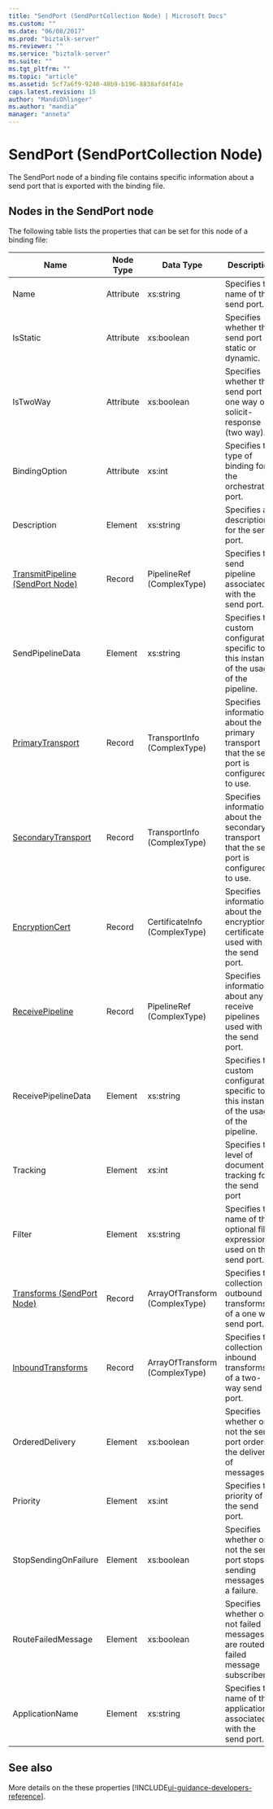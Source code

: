 ```yaml
---
title: "SendPort (SendPortCollection Node) | Microsoft Docs"
ms.custom: ""
ms.date: "06/08/2017"
ms.prod: "biztalk-server"
ms.reviewer: ""
ms.service: "biztalk-server"
ms.suite: ""
ms.tgt_pltfrm: ""
ms.topic: "article"
ms.assetid: 5cf7a6f9-9240-48b9-b196-8838afd4f41e
caps.latest.revision: 15
author: "MandiOhlinger"
ms.author: "mandia"
manager: "anneta"
---
```

# SendPort (SendPortCollection Node)
The SendPort node of a binding file contains specific information about a send port that is exported with the binding file.  
  
## Nodes in the SendPort node  
 The following table lists the properties that can be set for this node of a binding file:  
  
|**Name**|**Node Type**|**Data Type**|**Description**|**Restrictions**|**Comments**|  
|--------------|-------------------|-------------------|---------------------|----------------------|------------------|  
|Name|Attribute|xs:string|Specifies the name of the send port.|Not required|Default value: empty|  
|IsStatic|Attribute|xs:boolean|Specifies whether the send port is static or dynamic.|Required|Default value: none|  
|IsTwoWay|Attribute|xs:boolean|Specifies whether the send port is one way or is solicit-response (two way).|Required|Default value: none<br /><br /> Possible values are in the **MSBTS_SendPort.IsTwoWay Property (WMI)**.|  
|BindingOption|Attribute|xs:int|Specifies the type of binding for the orchestration port.|Required|Default value: none<br /><br /> Possible values are in the  **Microsoft.BizTalk.ExplorerOM.BindingType** enumeration.|  
|Description|Element|xs:string|Specifies a description for the send port.|Required|Default value: empty|  
|[TransmitPipeline (SendPort Node)](../core/transmitpipeline-sendport-node.md)|Record|PipelineRef (ComplexType)|Specifies the send pipeline associated with the send port.|Not required|Default value: none|  
|SendPipelineData|Element|xs:string|Specifies the custom configuration specific to this instance of the usage of the pipeline.|Not required|Default value: empty.|  
|[PrimaryTransport](../core/primarytransport-sendport-node.md)|Record|TransportInfo (ComplexType)|Specifies information about the primary transport that the send port is configured to use.|Not required|Default value: none|  
|[SecondaryTransport](../core/secondarytransport-sendport-node.md)|Record|TransportInfo (ComplexType)|Specifies information about the secondary transport that the send port is configured to use.|Not required|Default value: none|  
|[EncryptionCert](../core/encryptioncert-sendport-node.md)|Record|CertificateInfo (ComplexType)|Specifies information about the encryption certificate used with the send port.|Not required|Default value: none|  
|[ReceivePipeline](../core/receivepipeline-sendport-node.md)|Record|PipelineRef (ComplexType)|Specifies information about any receive pipelines used with the send port.|Not required|Default value: none|  
|ReceivePipelineData|Element|xs:string|Specifies the custom configuration specific to this instance of the usage of the pipeline.|Required|Default value: empty|  
|Tracking|Element|xs:int|Specifies the level of document tracking for the send port|Required|Default value: none<br /><br /> Possible values are in the  **Microsoft.BizTalk.ExplorerOM.TrackingTypes** enumeration.|  
|Filter|Element|xs:string|Specifies the name of the optional filter expression used on this send port.|Required|Default value: empty<br /><br /> Possible values are in the **MSBTS_SendPort.Filter Property (WMI)**|  
|[Transforms (SendPort Node)](../core/transforms-sendport-node.md)|Record|ArrayOfTransform (ComplexType)|Specifies the collection of outbound transforms of a one way send port.|Not required|Default value: none|  
|[InboundTransforms](../core/inboundtransforms-sendport-node.md)|Record|ArrayOfTransform (ComplexType)|Specifies the collection of inbound transforms of a two-way send port.|Not required|Default value: none|  
|OrderedDelivery|Element|xs:boolean|Specifies whether or not the send port orders the delivery of messages.|Required|Default value: none<br /><br /> Possible values are  in the **MSBTS_SendPort.OrderedDelivery Property (WMI)**|  
|Priority|Element|xs:int|Specifies the priority of the send port.|Required|Default value: 5<br /><br /> Possible values are in the **MSBTS_SendPort.Priority Property (WMI)**|  
|StopSendingOnFailure|Element|xs:boolean|Specifies whether or not the send port stops sending messages on a failure.|Required|Default value: none<br /><br /> Possible values are in the **MSBTS_SendPort.StopSendingOnFailure Property (WMI)**|  
|RouteFailedMessage|Element|xs:boolean|Specifies whether or not failed messages are routed to failed message subscribers.|Required|Default value: none<br /><br /> Possible values are in the **MSBTS_SendPort.RouteFailedMessage Property (WMI)**|  
|ApplicationName|Element|xs:string|Specifies the name of the application associated with the send port.|Required|Default value: empty<br /><br /> Possible values are in the **ISSOMapping.ApplicationName Property** [!INCLUDE[ui-guidance-developers-reference](../includes/ui-guidance-developers-reference.md)].|

## See also
More details on the these properties [!INCLUDE[ui-guidance-developers-reference](../includes/ui-guidance-developers-reference.md)].